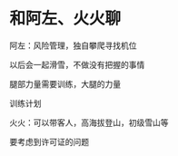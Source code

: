 # 和阿左、火火聊

阿左：风险管理，独自攀爬寻找机位

以后会一起滑雪，不做没有把握的事情

腿部力量需要训练，大腿的力量

训练计划

火火：可以带客人，高海拔登山，初级雪山等

要考虑到许可证的问题

